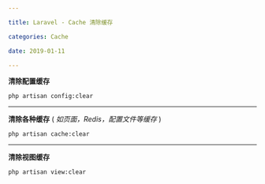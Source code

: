 ```yaml
---

title: Laravel - Cache 清除缓存

categories: Cache

date: 2019-01-11

---
```


**清除配置缓存**


`php artisan config:clear`


---

**清除各种缓存** ( _如页面，Redis，配置文件等缓存_ )


`php artisan cache:clear`

---

**清除视图缓存**


`php artisan view:clear`
